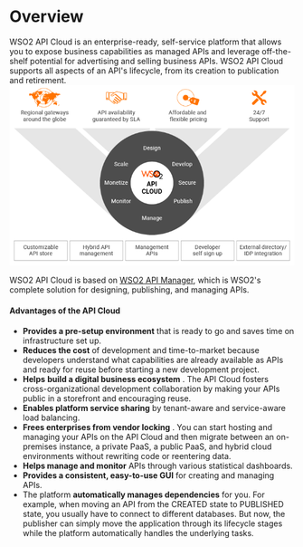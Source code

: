 # Overview

WSO2 API Cloud is an enterprise-ready, self-service platform that
allows you to expose business capabilities as managed APIs and leverage
off-the-shelf potential for advertising and selling business APIs. WSO2
API Cloud supports all aspects of an API's lifecycle, from its creation
to publication and retirement.
![WSO2-API-Cloud](../assets/img/overview/wso2-api-cloud.png)

WSO2 API Cloud is based on [WSO2 API
Manager](http://wso2.com/products/api-manager/), which is WSO2's complete
solution for designing, publishing, and managing APIs.

#### Advantages of the API Cloud

-   **Provides a pre-setup environment** that is ready to go and saves
    time on infrastructure set up.
-   **Reduces the cost** of development and time-to-market because
    developers understand what capabilities are already available as
    APIs and ready for reuse before starting a new development project.
-   **Helps** **build a digital business ecosystem** . The API Cloud
    fosters cross-organizational development collaboration by making
    your APIs public in a storefront and encouraging reuse.
-   **Enables platform service sharing** by tenant-aware and
    service-aware load balancing.
-   **Frees enterprises from vendor locking** . You can start
    hosting and managing your APIs on the API Cloud and then migrate
    between an on-premises instance, a private PaaS, a public PaaS, and
    hybrid cloud environments without rewriting code or reentering data.
-   **Helps manage and monitor** APIs through various
    statistical dashboards.
-   **Provides a consistent, easy-to-use GUI** for 
    creating and managing APIs.
-   The platform **automatically manages dependencies** for you. For
    example, when moving an API from the CREATED state to PUBLISHED
    state, you usually have to connect to different databases. But now,
    the publisher can simply move the application through its lifecycle
    stages while the platform automatically handles the underlying
    tasks.
